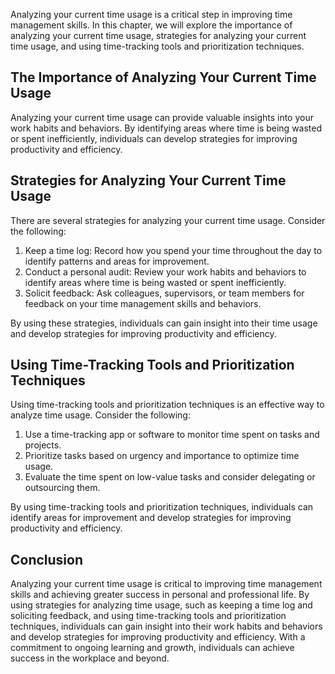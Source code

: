 
Analyzing your current time usage is a critical step in improving time management skills. In this chapter, we will explore the importance of analyzing your current time usage, strategies for analyzing your current time usage, and using time-tracking tools and prioritization techniques.

The Importance of Analyzing Your Current Time Usage
---------------------------------------------------

Analyzing your current time usage can provide valuable insights into your work habits and behaviors. By identifying areas where time is being wasted or spent inefficiently, individuals can develop strategies for improving productivity and efficiency.

Strategies for Analyzing Your Current Time Usage
------------------------------------------------

There are several strategies for analyzing your current time usage. Consider the following:

1. Keep a time log: Record how you spend your time throughout the day to identify patterns and areas for improvement.
2. Conduct a personal audit: Review your work habits and behaviors to identify areas where time is being wasted or spent inefficiently.
3. Solicit feedback: Ask colleagues, supervisors, or team members for feedback on your time management skills and behaviors.

By using these strategies, individuals can gain insight into their time usage and develop strategies for improving productivity and efficiency.

Using Time-Tracking Tools and Prioritization Techniques
-------------------------------------------------------

Using time-tracking tools and prioritization techniques is an effective way to analyze time usage. Consider the following:

1. Use a time-tracking app or software to monitor time spent on tasks and projects.
2. Prioritize tasks based on urgency and importance to optimize time usage.
3. Evaluate the time spent on low-value tasks and consider delegating or outsourcing them.

By using time-tracking tools and prioritization techniques, individuals can identify areas for improvement and develop strategies for improving productivity and efficiency.

Conclusion
----------

Analyzing your current time usage is critical to improving time management skills and achieving greater success in personal and professional life. By using strategies for analyzing time usage, such as keeping a time log and soliciting feedback, and using time-tracking tools and prioritization techniques, individuals can gain insight into their work habits and behaviors and develop strategies for improving productivity and efficiency. With a commitment to ongoing learning and growth, individuals can achieve success in the workplace and beyond.
